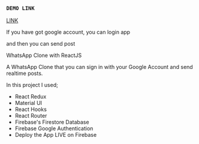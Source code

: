 ### `DEMO LINK`

[LINK](https://whatsappclonereact-45d95.web.app/)

If you have got google account, you can login app 

and then you can send post

WhatsApp Clone with ReactJS


A WhatsApp Clone that you can sign in with your Google Account and send realtime posts.

In this project I used;
- React Redux
- Material UI
- React Hooks
- React Router
- Firebase's Firestore Database
- Firebase Google Authentication 
- Deploy the App LIVE on Firebase
